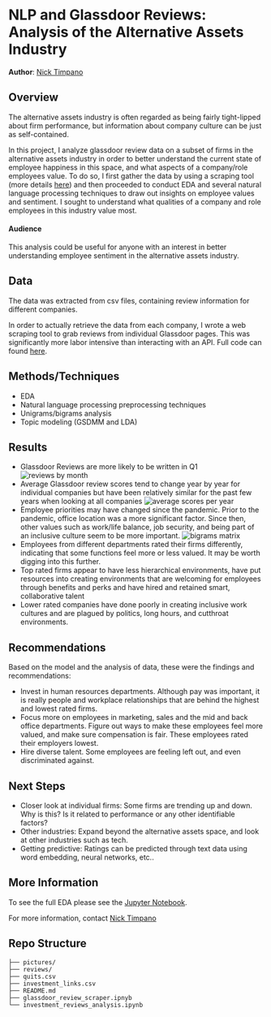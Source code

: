 # NLP and Glassdoor Reviews: Analysis of the Alternative Assets Industry 
**Author**: [Nick Timpano](mailto:nick.timpano@gmail.com)

## Overview 
The alternative assets industry is often regarded as being fairly tight-lipped about firm performance, but information about company culture can be just as self-contained.  

In this project, I analyze glassdoor review data on a subset of firms in the alternative assets industry in order to better understand the current state of employee happiness in this space, and what aspects of a company/role employees value. To do so, I first gather the data by using a scraping tool (more details [here](https://github.com/timpanon/glassdoor_nlp_alternatives/tree/master/glassdoor-review-scraper)) and then proceeded to conduct EDA and several natural language processing techniques to draw out insights on employee values and sentiment. I sought to understand what qualities of a company and role employees in this industry value most. 

#### Audience 
This analysis could be useful for anyone with an interest in better understanding employee sentiment in the alternative assets industry. 

## Data 
The data was extracted from csv files, containing review information for different companies. 

In order to actually retrieve the data from each company, I wrote a web scraping tool to grab reviews from individual Glassdoor pages. This was significantly more labor intensive than interacting with an API. Full code can found [here](https://github.com/timpanon/glassdoor_nlp_alternatives/tree/master/glassdoor-review-scraper).

## Methods/Techniques 
- EDA 
- Natural language processing preprocessing techniques
- Unigrams/bigrams analysis
- Topic modeling (GSDMM and LDA) 

## Results
- Glassdoor Reviews are more likely to be written in Q1  
![reviews by month](./pictures/reviews_by_month.png)
- Average Glassdoor review scores tend to change year by year for individual companies but have been relatively similar for the past few years when looking at all companies
![average scores per year](./pictures/reviews_by_year_all_firms.png)
- Employee priorities may have changed since the pandemic. Prior to the pandemic, office location was a more significant factor. Since then, other values such as work/life balance, job security, and being part of an inclusive culture seem to be more important.
![bigrams matrix](./pictures/bigrams_matrix.png)
- Employees from different departments rated their firms differently, indicating that some functions feel more or less valued. It may be worth digging into this further.
- Top rated firms appear to have less hierarchical environments, have put resources into creating environments that are welcoming for employees through benefits and perks and have hired and retained smart, collaborative talent 
- Lower rated companies have done poorly in creating inclusive work cultures and are plagued by politics, long hours, and cutthroat environments. 

## Recommendations 
Based on the model and the analysis of data, these were the findings and recommendations: 
- Invest in human resources departments. Although pay was important, it is really people and workplace relationships that are behind the highest and lowest rated firms.
- Focus more on employees in marketing, sales and the mid and back office departments. Figure out ways to make these employees feel more valued, and make sure compensation is fair. These employees rated their employers lowest.
- Hire diverse talent. Some employees are feeling left out, and even discriminated against.

## Next Steps 
- Closer look at individual firms: Some firms are trending up and down. Why is this? Is it related to performance or any other identifiable factors? 
- Other industries: Expand beyond the alternative assets space, and look at other industries such as tech. 
- Getting predictive: Ratings can be predicted through text data using word embedding, neural networks, etc..

## More Information 
To see the full EDA please see the [Jupyter Notebook](./investment_reviews_analysis.ipynb). 

For more information, contact [Nick Timpano](mailto:nick.timpano@gmail.com)

## Repo Structure 

```
├── pictures/
├── reviews/
├── quits.csv
├── investment_links.csv
├── README.md
├── glassdoor_review_scraper.ipnyb
└── investment_reviews_analysis.ipynb
```